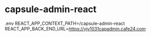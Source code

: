 # capsule-admin-react
.env
REACT_APP_CONTEXT_PATH=/capsule-admin-react
REACT_APP_BACK_END_URL=https://yjv1031capadmin.cafe24.com
